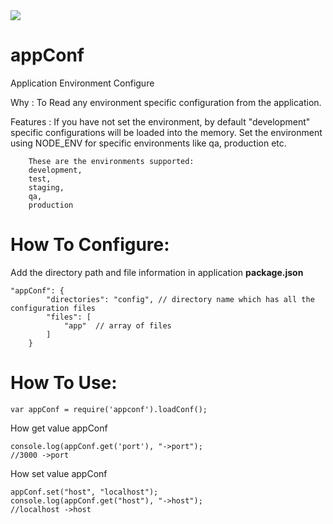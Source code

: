 <img src='https://travis-ci.org/elankeeran/appConf.svg?branch=master'/>

appConf
=======

Application Environment Configure

Why : 
To Read any environment specific configuration from the application.

Features :
If you have not set the environment, by default "development" specific configurations will be loaded into the memory.
Set the environment using NODE_ENV for specific environments like qa, production etc.
```
    These are the environments supported:
    development,
    test,
    staging,
    qa,
    production
```
How To Configure:
======

Add the directory path and file information in application <strong>package.json</strong>
```
"appConf": {
        "directories": "config", // directory name which has all the configuration files
        "files": [
            "app"  // array of files
        ]
    }
``` 

How To Use:
======
``` 
var appConf = require('appconf').loadConf();
```
How get value appConf
```
console.log(appConf.get('port'), "->port");
//3000 ->port
```
How set value appConf
```
appConf.set("host", "localhost");
console.log(appConf.get("host"), "->host");
//localhost ->host
```

    
